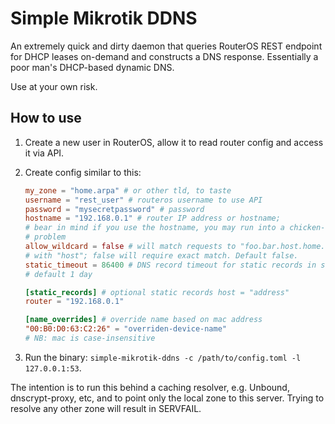 # Simple Mikrotik DDNS

An extremely quick and dirty daemon that queries RouterOS REST endpoint for DHCP leases on-demand and constructs a DNS response. Essentially a poor man's DHCP-based dynamic DNS.

Use at your own risk.

## How to use

1. Create a new user in RouterOS, allow it to read router config and access it via API.
2. Create config similar to this:

    ```toml
    my_zone = "home.arpa" # or other tld, to taste
    username = "rest_user" # routeros username to use API
    password = "mysecretpassword" # password
    hostname = "192.168.0.1" # router IP address or hostname;
    # bear in mind if you use the hostname, you may run into a chicken-and-egg
    # problem
    allow_wildcard = false # will match requests to "foo.bar.host.home.arpa"
    # with "host"; false will require exact match. Default false.
    static_timeout = 86400 # DNS record timeout for static records in seconds;
    # default 1 day

    [static_records] # optional static records host = "address"
    router = "192.168.0.1"

    [name_overrides] # override name based on mac address
    "00:B0:D0:63:C2:26" = "overriden-device-name"
    # NB: mac is case-insensitive
    ```
3. Run the binary: `simple-mikrotik-ddns -c /path/to/config.toml -l 127.0.0.1:53`.

The intention is to run this behind a caching resolver, e.g. Unbound, dnscrypt-proxy, etc, and to point only the local zone to this server. Trying to resolve any other zone will result in SERVFAIL.
